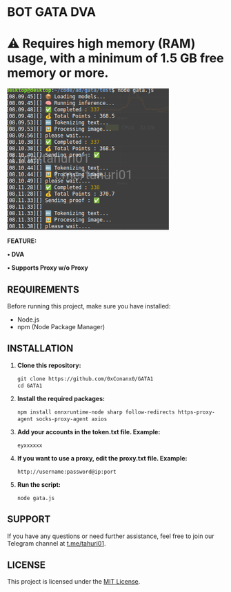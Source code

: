 # BOT GATA DVA

# ⚠️ Requires high memory (RAM) usage, with a minimum of 1.5 GB free memory or more.

![Fitur Gata](Gata.png)

**FEATURE:**

**• DVA**

**• Supports Proxy w/o Proxy**

## REQUIREMENTS

Before running this project, make sure you have installed:

- Node.js
- npm (Node Package Manager)

## INSTALLATION

1. **Clone this repository:**

    ```plaintext
    git clone https://github.com/0xConanx0/GATA1
    cd GATA1

2. **Install the required packages:**

    ```plaintext
    npm install onnxruntime-node sharp follow-redirects https-proxy-agent socks-proxy-agent axios

3. **Add your accounts in the token.txt file. Example:**

    ```plaintext
   eyxxxxxx

4. **If you want to use a proxy, edit the proxy.txt file. Example:**
   ```plaintext
   http://username:password@ip:port

5. **Run the script:**
   ```plaintext
   node gata.js
   
## SUPPORT

If you have any questions or need further assistance, feel free to join our Telegram channel at [t.me/tahuri01](https://t.me/tahuri01).

## LICENSE

This project is licensed under the [MIT License](LICENSE).
